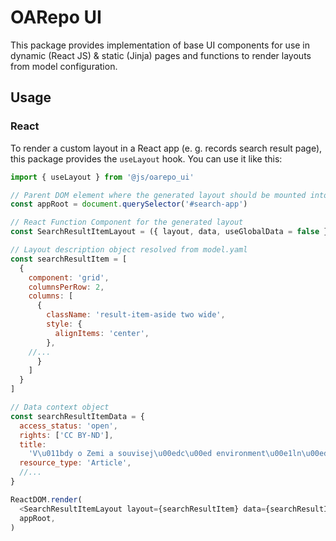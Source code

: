 <!--
 Copyright (c) 2022 CESNET

 This software is released under the MIT License.
 https://opensource.org/licenses/MIT
-->

# OARepo UI

This package provides implementation of base UI components for use in dynamic (React JS) & static (Jinja) pages and
functions to render layouts from model configuration.

## Usage


### React

To render a custom layout in a React app (e. g. records search result page), this package provides the `useLayout` hook. You
can use it like this:

```javascript
import { useLayout } from '@js/oarepo_ui'

// Parent DOM element where the generated layout should be mounted into
const appRoot = document.querySelector('#search-app')

// React Function Component for the generated layout
const SearchResultItemLayout = ({ layout, data, useGlobalData = false }) => useLayout({ layout, data, useGlobalData })

// Layout description object resolved from model.yaml
const searchResultItem = [
  {
    component: 'grid',
    columnsPerRow: 2,
    columns: [
      {
        className: 'result-item-aside two wide',
        style: {
          alignItems: 'center',
        },
    //...
      }
    ]
  }
]

// Data context object
const searchResultItemData = {
  access_status: 'open',
  rights: ['CC BY-ND'],
  title:
    'V\u011bdy o Zemi a souvisej\u00edc\u00ed environment\u00e1ln\u00ed v\u011bdy',
  resource_type: 'Article',
  //...
}

ReactDOM.render(
  <SearchResultItemLayout layout={searchResultItem} data={searchResultItemData} />
  appRoot,
)
```